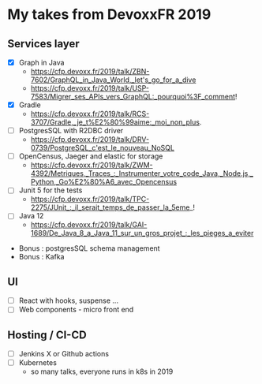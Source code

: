 # My takes from DevoxxFR 2019

## Services layer

 - [x] Graph in Java
     - https://cfp.devoxx.fr/2019/talk/ZBN-7602/GraphQL_in_Java_World,_let's_go_for_a_dive
     - https://cfp.devoxx.fr/2019/talk/USP-7583/Migrer_ses_APIs_vers_GraphQL:_pourquoi%3F_comment!
 - [x] Gradle
     - https://cfp.devoxx.fr/2019/talk/RCS-3707/Gradle,_je_t%E2%80%99aime:_moi_non_plus.
 - [ ] PostgresSQL with R2DBC driver
     - https://cfp.devoxx.fr/2019/talk/DRV-0739/PostgreSQL_c'est_le_nouveau_NoSQL
 - [ ] OpenCensus, Jaeger and elastic for storage
     - https://cfp.devoxx.fr/2019/talk/ZWM-4392/Metriques,_Traces_:_Instrumenter_votre_code_Java,_Node.js,_Python,_Go%E2%80%A6_avec_Opencensus
 - [ ] Junit 5 for the tests
     - https://cfp.devoxx.fr/2019/talk/TPC-2275/JUnit_:_il_serait_temps_de_passer_la_5eme_!
 - [ ] Java 12
     - https://cfp.devoxx.fr/2019/talk/GAI-1689/De_Java_8_a_Java_11_sur_un_gros_projet_:_les_pieges_a_eviter
 - Bonus : postgresSQL schema management
 - Bonus : Kafka

## UI

 - [ ] React with hooks, suspense ...
 - [ ] Web components - micro front end

## Hosting / CI-CD

 - [ ] Jenkins X or Github actions
 - [ ] Kubernetes
     - so many talks, everyone runs in k8s in 2019
